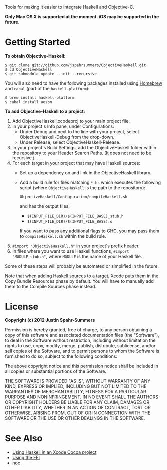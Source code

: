 Tools for making it easier to integrate Haskell and Objective-C.

**Only Mac OS X is supported at the moment. iOS may be supported in the future.**

# Getting Started

**To obtain Objective-Haskell:**

    $ git clone git://github.com/jspahrsummers/ObjectiveHaskell.git
    $ cd ObjectiveHaskell
    $ git submodule update --init --recursive

You will also need to have the following packages installed using [Homebrew](https://github.com/mxcl/homebrew/) and `cabal` (part of the `haskell-platform`):

    $ brew install haskell-platform
    $ cabal install aeson

**To add Objective-Haskell to a project:**

 1. Add ObjectiveHaskell.xcodeproj to your main project file.
 2. In your project's Info pane, under Configurations:
    - Under Debug and next to the line with your project, select ObjectiveHaskell-Debug from the drop-down.
    - Under Release, select ObjectiveHaskell-Release.
 3. In your project's Build Settings, add the ObjectiveHaskell folder within the repository to your Header Search Paths. (It does not need to be recursive.)
 4. For each target in your project that may have Haskell sources:
    - Set up a dependency on and link in the ObjectiveHaskell library.
    - Add a build rule for files matching `*.hs` which executes the following
      script (where `ObjectiveHaskell` is the path to the repository):
      
      `ObjectiveHaskell/Configuration/compileHaskell.sh`
      
      and has the output files:

        * `$(INPUT_FILE_DIR)/$(INPUT_FILE_BASE)_stub.h`
        * `$(INPUT_FILE_DIR)/$(INPUT_FILE_BASE).o`
     
      If you want to pass any additional flags to GHC, you may pass them to `compileHaskell.sh` within the build rule.
 5. `#import "ObjectiveHaskell.h"` in your project's prefix header.
 6. In files where you want to use Haskell functions, `#import "MODULE_stub.h"`, where `MODULE` is the name of your Haskell file.

Some of these steps will probably be automated or simplified in the future.

Note that when adding Haskell sources to a target, Xcode puts them in the Copy Bundle Resources phase by default. You will have to manually add them to the Compile Sources phase instead.

# License

**Copyright (c) 2012 Justin Spahr-Summers**

Permission is hereby granted, free of charge, to any person obtaining a copy of this software and associated documentation files (the "Software"), to deal in the Software without restriction, including without limitation the rights to use, copy, modify, merge, publish, distribute, sublicense, and/or sell copies of the Software, and to permit persons to whom the Software is furnished to do so, subject to the following conditions:

The above copyright notice and this permission notice shall be included in all copies or substantial portions of the Software.

THE SOFTWARE IS PROVIDED "AS IS", WITHOUT WARRANTY OF ANY KIND, EXPRESS OR IMPLIED, INCLUDING BUT NOT LIMITED TO THE WARRANTIES OF MERCHANTABILITY, FITNESS FOR A PARTICULAR PURPOSE AND NONINFRINGEMENT. IN NO EVENT SHALL THE AUTHORS OR COPYRIGHT HOLDERS BE LIABLE FOR ANY CLAIM, DAMAGES OR OTHER LIABILITY, WHETHER IN AN ACTION OF CONTRACT, TORT OR OTHERWISE, ARISING FROM, OUT OF OR IN CONNECTION WITH THE SOFTWARE OR THE USE OR OTHER DEALINGS IN THE SOFTWARE.

# See Also

 * [Using Haskell in an Xcode Cocoa project](http://www.haskell.org/haskellwiki/Using_Haskell_in_an_Xcode_Cocoa_project)
 * [Using the FFI](http://www.haskell.org/haskellwiki/GHC/Using_the_FFI)
 * [hoc](http://code.google.com/p/hoc/)
